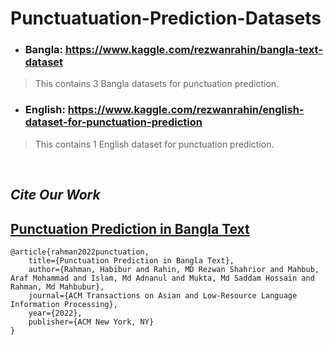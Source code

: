 # Punctuatuation-Prediction-Datasets
- ### **Bangla**: https://www.kaggle.com/rezwanrahin/bangla-text-dataset
> This contains 3 Bangla datasets for punctuation prediction.

- ### **English**: https://www.kaggle.com/rezwanrahin/english-dataset-for-punctuation-prediction
> This contains 1 English dataset for punctuation prediction.

<br>

## ***Cite Our Work***
## [**Punctuation Prediction in Bangla Text**](https://doi.org/10.1145/3575804)

    @article{rahman2022punctuation,
        title={Punctuation Prediction in Bangla Text},
        author={Rahman, Habibur and Rahin, MD Rezwan Shahrior and Mahbub, Araf Mohammad and Islam, Md Adnanul and Mukta, Md Saddam Hossain and Rahman, Md Mahbubur},
        journal={ACM Transactions on Asian and Low-Resource Language Information Processing},
        year={2022},
        publisher={ACM New York, NY}
    }